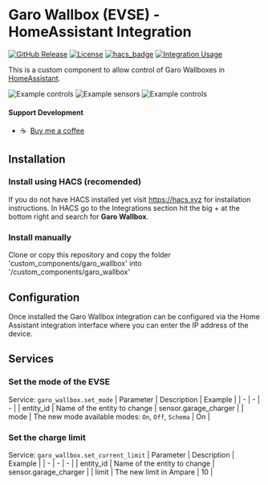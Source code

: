 # Garo Wallbox (EVSE) - HomeAssistant Integration

[![GitHub Release][releases-shield]][releases]
[![License][license-shield]](LICENSE)
[![hacs_badge](https://img.shields.io/badge/HACS-Default-orange.svg?style=for-the-badge)](https://github.com/hacs/integration)
[![Integration Usage](https://img.shields.io/badge/dynamic/json?color=41BDF5&style=for-the-badge&logo=home-assistant&label=usage&suffix=%20installs&cacheSeconds=15600&url=https://analytics.home-assistant.io/custom_integrations.json&query=$.garo_wallbox.total)](https://analytics.home-assistant.io/)


This is a custom component to allow control of Garo Wallboxes in [HomeAssistant](https://home-assistant.io).

<p>
    <img src="https://github.com/sockless-coding/panasonic_cc/raw/master/doc/fixed_controls.png" alt="Example controls" style="vertical-align: top;max-width:100%" align="top" />
    <img src="https://github.com/sockless-coding/panasonic_cc/raw/master/doc/fixed_sensors.png" alt="Example sensors" style="vertical-align: top;max-width:100%" align="top" />
    <img src="https://github.com/sockless-coding/panasonic_cc/raw/master/doc/twin_controls.png" alt="Example controls" style="vertical-align: top;max-width:100%" align="top" />
</p>

#### Support Development
- :coffee:&nbsp;&nbsp;[Buy me a coffee](https://www.buymeacoffee.com/sockless)


## Installation

### Install using HACS (recomended)
If you do not have HACS installed yet visit https://hacs.xyz for installation instructions.
In HACS go to the Integrations section hit the big + at the bottom right and search for **Garo Wallbox**.

### Install manually
Clone or copy this repository and copy the folder 'custom_components/garo_wallbox' into '<homeassistant config>/custom_components/garo_wallbox'

## Configuration

Once installed the Garo Wallbox integration can be configured via the Home Assistant integration interface 
where you can enter the IP address of the device.

## Services

### Set the mode of the EVSE
Service: `garo_wallbox.set_mode`
| Parameter | Description | Example |
| - | - | - |
| entity_id | Name of the entity to change | sensor.garage_charger |
| mode | The new mode available modes: `On`, `Off`, `Schema` | On |

### Set the charge limit
Service: `garo_wallbox.set_current_limit`
| Parameter | Description | Example |
| - | - | - |
| entity_id | Name of the entity to change | sensor.garage_charger |
| limit | The new limit in Ampare | 10 |


[license-shield]: https://img.shields.io/github/license/sockless-coding/garo_wallbox.svg?style=for-the-badge
[releases-shield]: https://img.shields.io/github/release/sockless-coding/garo_wallbox.svg?style=for-the-badge
[releases]: https://github.com/sockless-coding/garo_wallbox/releases
